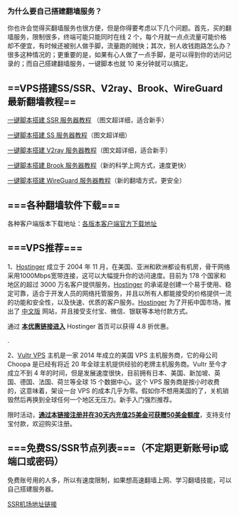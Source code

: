 ### 为什么要自己搭建翻墙服务？

你也许会觉得买翻墙服务也很方便，但是你得要考虑以下几个问题。首先，买的翻墙服务，限制很多，终端可能只能同时在线 2 个，每个月就一点点流量可能价格却不便宜，有时候还被别人做手脚，流量跑的贼快；其次，别人收钱跑路怎么办？很多这种情况的；更重要的是，如果有心人做了一点手脚，是可以得到你的访问记录的；而自己搭建翻墙服务，一键脚本也就 10 来分钟就可以搞定。


## ==VPS搭建SS/SSR、V2ray、Brook、WireGuard最新翻墙教程==

[一键脚本搭建 SSR 服务器教程](https://github.com/xiaoming2028/kexueshangwang/wiki/Hostinger%E4%B8%80%E9%94%AE%E8%84%9A%E6%9C%AC%E6%90%AD%E5%BB%BASSR%E6%95%99%E7%A8%8B%EF%BC%8CYoutube%E7%9C%8B4k%E8%A7%86%E9%A2%91%E6%97%A0%E5%8E%8B%E5%8A%9B) （图文超详细，适合新手）

[一键脚本搭建 SS 服务器教程](https://github.com/xiaoming2028/kexueshangwang/wiki/vultr%E6%90%AD%E5%BB%BASS%E6%95%99%E7%A8%8B-vps%E6%90%AD%E5%BB%BAss%EF%BC%88%E6%9C%80%E6%96%B0%E7%A7%91%E5%AD%A6%E4%B8%8A%E7%BD%91%EF%BC%89)（图文超详细）

[一键脚本搭建 V2ray 服务器教程](https://github.com/xiaoming2028/kexueshangwang/wiki/%E7%BE%8E%E5%9B%BDVPS-Hostwinds%E4%B8%80%E9%94%AE%E8%84%9A%E6%9C%AC%E6%90%AD%E5%BB%BAV2Ray%E6%9C%80%E6%96%B0%E4%B8%AD%E6%96%87%E6%95%99%E7%A8%8B)（图文超详细，适合新手）

[一键脚本搭建 Brook 服务器教程](https://github.com/xiaoming2028/kexueshangwang/wiki/%E6%9C%80%E6%96%B0VPS%E4%B8%80%E9%94%AE%E6%90%AD%E5%BB%BABrook%E6%95%99%E7%A8%8B%EF%BC%8C%E8%B6%85%E8%AF%A6%E7%BB%86%E5%9B%BE%E6%96%87%E7%BF%BB%E5%A2%99%E6%95%99%E7%A8%8B)（新的科学上网方式，速度更快）

[一键脚本搭建 WireGuard 服务器教程](https://github.com/xiaoming2028/kexueshangwang/wiki/VPS%E6%90%AD%E5%BB%BAWireGuard%E6%9C%8D%E5%8A%A1%E7%AB%AF%E4%B8%AD%E6%96%87%E6%95%99%E7%A8%8B-%E5%8F%AF%E5%A4%8D%E6%B4%BB%E8%A2%AB%E5%A2%99IP)（新的翻墙方式，更安全）

## ===各种翻墙软件下载===

各种客户端版本下载地址：[各版本客户端官方下载地址](https://github.com/xiaoming2028/kexueshangwang/releases)

## ===VPS推荐===

1、[Hostinger](https://www.hostg.xyz/aff_c?offer_id=6&aff_id=18493&aff_sub=GitHub&url_id=39) 成立于 2004 年 11 月，在美国、亚洲和欧洲都设有机房，骨干网络采用1000Mbps宽带连接，这可以大幅提升你的访问速度。目前为 178 个国家和地区的超过 3000 万名客户提供服务。[Hostinger](https://www.hostg.xyz/aff_c?offer_id=6&aff_id=18493&aff_sub=GitHub&url_id=39) 的承诺是创建一个易于使用、稳定可靠，适合于开发人员的网络托管服务，并且以所有人都能接受的价格提供一流的功能和安全性，以及快速、优质的客户服务。[Hostinger](https://www.hostg.xyz/aff_c?offer_id=6&aff_id=18493&aff_sub=GitHub&url_id=39) 为了开拓中国市场，推出了 [中文版](https://www.hostg.xyz/aff_c?offer_id=6&aff_id=18493&aff_sub=GitHub&url_id=39) 网站，并且接受支付宝、微信、银联等本地付款方式。

通过 [**本优惠链接进入**](https://www.hostg.xyz/aff_c?offer_id=6&aff_id=18493&aff_sub=GitHub&url_id=39) Hostinger 首页可以获得 4.8 折优惠。

.

2、[Vultr VPS](https://www.vultr.com/?ref=8169051-4F) 主机是一家 2014 年成立的美国 VPS 主机服务商，它的母公司 Choopa 是已经有将近 20 年全球主机提供经验的老牌主机服务商。Vultr 至今才成立不到 4 年的时间，但是发展速度很快，目前拥有日本、美国、新加坡、英国、德国、法国、荷兰等全球 15 个数据中心。这个 VPS 服务商是按小时收费的，这意味着，架设一台 VPS 的成本几乎为零。假如你不想用美国的了，关机销毁然后再换到全球任何一个地区无压力。新手入门强烈推荐。

限时活动，[**通过本链接注册并在30天内充值25美金可获赠50美金额度**](https://www.vultr.com/?ref=8169051-4F)，支持支付宝付款，欢迎购买注册。


## ===免费SS/SSR节点列表===（不定期更新账号ip或端口或密码）

免费账号用的人多，所以有速度限制，如果想高速翻墙上网、学习翻墙技能，可以自己搭建服务器。

[SSR机场地址链接](https://justmysocks.net/members/aff.php?aff=4355)